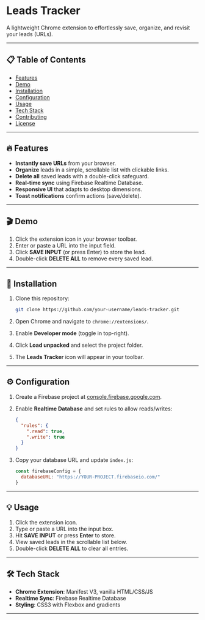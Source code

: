 # Leads Tracker

A lightweight Chrome extension to effortlessly save, organize, and revisit your leads (URLs).

---

## 📋 Table of Contents

* [Features](#-features)
* [Demo](#-demo)
* [Installation](#-installation)
* [Configuration](#-configuration)
* [Usage](#-usage)
* [Tech Stack](#-tech-stack)
* [Contributing](#-contributing)
* [License](#-license)

---

## 🔥 Features

* **Instantly save URLs** from your browser.
* **Organize** leads in a simple, scrollable list with clickable links.
* **Delete all** saved leads with a double-click safeguard.
* **Real-time sync** using Firebase Realtime Database.
* **Responsive UI** that adapts to desktop dimensions.
* **Toast notifications** confirm actions (save/delete).

---

## 🎬 Demo

1. Click the extension icon in your browser toolbar.
2. Enter or paste a URL into the input field.
3. Click **SAVE INPUT** (or press Enter) to store the lead.
4. Double-click **DELETE ALL** to remove every saved lead.

---

## 🚀 Installation

1. Clone this repository:

   ```bash
   git clone https://github.com/your-username/leads-tracker.git
   ```
2. Open Chrome and navigate to `chrome://extensions/`.
3. Enable **Developer mode** (toggle in top-right).
4. Click **Load unpacked** and select the project folder.
5. The **Leads Tracker** icon will appear in your toolbar.

---

## ⚙️ Configuration

1. Create a Firebase project at [console.firebase.google.com](https://console.firebase.google.com).
2. Enable **Realtime Database** and set rules to allow reads/writes:

   ```json
   {
     "rules": {
       ".read": true,
       ".write": true
     }
   }
   ```
3. Copy your database URL and update `index.js`:

   ```js
   const firebaseConfig = {
     databaseURL: "https://YOUR-PROJECT.firebaseio.com/"
   }
   ```

---

## 💡 Usage

1. Click the extension icon.
2. Type or paste a URL into the input box.
3. Hit **SAVE INPUT** or press **Enter** to store.
4. View saved leads in the scrollable list below.
5. Double-click **DELETE ALL** to clear all entries.

---

## 🛠️ Tech Stack

* **Chrome Extension**: Manifest V3, vanilla HTML/CSS/JS
* **Realtime Sync**: Firebase Realtime Database
* **Styling**: CSS3 with Flexbox and gradients

---
